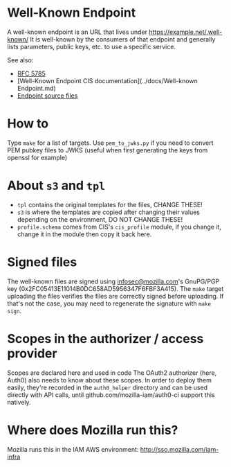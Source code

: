 # Well-Known Endpoint

A well-known endpoint is an URL that lives under https://example.net/.well-known/
It is well-known by the consumers of that endpoint and generally lists parameters, public keys, etc. to use a specific
service.

See also:
- [RFC 5785](https://www.ietf.org/rfc/rfc5785.txt)
- [Well-Known Endpoint CIS documentation](../docs/Well-known Endpoint.md)
- [Endpoint source files](./s3)

# How to

Type `make` for a list of targets.
Use `pem_to_jwks.py` if you need to convert PEM pubkey files to JWKS (useful when first generating the keys from openssl for
example)

# About `s3` and `tpl`

- `tpl` contains the original templates for the files, CHANGE THESE!
- `s3` is where the templates are copied after changing their values depending on the environment, DO NOT CHANGE THESE!
- `profile.schema` comes from CIS's `cis_profile` module, if you change it, change it in the module then copy it back
  here.

# Signed files

The well-known files are signed using infosec@mozilla.com's GnuPG/PGP key (0x2FC05413E11014B0DC658AD5956347F6FBF3A415).
The `make` target uploading the files verifies the files are correctly signed before uploading. If that's not the case,
you may need to regenerate the signature with `make sign`.


# Scopes in the authorizer / access provider

Scopes are declared here and used in code  The OAuth2 authorizer (here, Auth0) also needs to know about these scopes.
In order to deploy them easily, they're recorded in the `auth0_helper` directory and can be used directly with API
calls, until github.com/mozilla-iam/auth0-ci support this natively.

# Where does Mozilla run this?

Mozilla runs this in the IAM AWS environment: http://sso.mozilla.com/iam-infra

